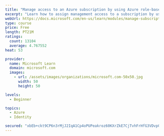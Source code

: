 ```yaml
---
title: "Manage access to an Azure subscription by using Azure role-based access control (RBAC)"
excerpt: "Learn how to assign management access to a subscription by using Azure role-based access control."
webUrl: https://docs.microsoft.com/en-us/learn/modules/manage-subscription-access-azure-rbac/
type: course
price: Free
length: PT21M
ratings:
  count: 13104
  average: 4.767552
heat: 53

provider:
  name: Microsoft Learn
  domain: microsoft.com
  images:
    - url: /assets/images/organizations/microsoft.com-50x50.jpg
      width: 50
      height: 50

levels:
  - Beginner

topics:
  - Azure
  - Identity

secured: "xbEb+ckt9CP6n3rMjJ2IqA1Cp4oPUPeakroz60KXrZkE7CjTvhFrHfG3VDvp0tj0tHlQ2hStUgxd6Ulxiu0Ov9q81Z3f/WAL5tulIcjl/8/PahTy2xQe8QG58cDkeEkti2OeKIsgZqJdd8sDu6f6g288yKn9eTOUSELNix2jp0FYhv76bVyiqN/SjiNeEws0ml+4+qFZw9bWMLjzeZ4vM7n8ui1/cKo2odth5Q8Hy1/7HQJfgOEQ5nXdFptZRq9pbLXHtyRUvRUQfmHIz0RGYb/mtPvZfZ/JnMyknIzs6MPMpe/CalIY/4YgMx8BWtjoi+/h0CwFjF/g1RwdIoUj8uz/WIWY0RDENvROEmbSH5qVgMscNMGA6NkjEyQ1IuySKnesk80r3zwczdijkQf6QBSVQua+VsZTPwhLyQkPyDc3zh1jPrThDsKgiVi1XFdm;xLaR4a5ZZUCSILkgJ8x+mQ=="
---
```


